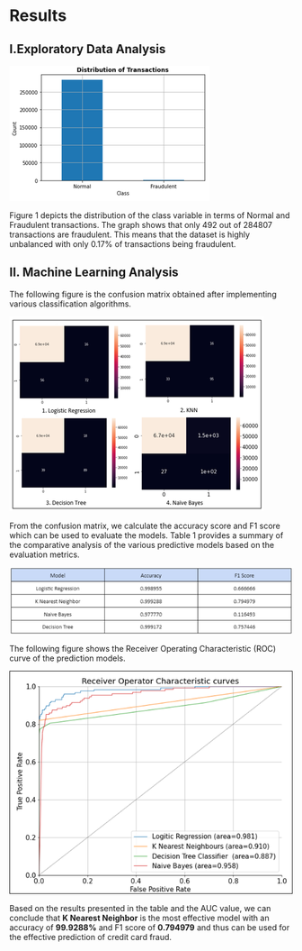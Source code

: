 # Results

## I.Exploratory Data Analysis

![graph 1](images/Picture1.png)

Figure 1 depicts the distribution of the class variable in terms of Normal and Fraudulent transactions. The graph shows that only 492 out of 284807 transactions are fraudulent. This means that the dataset is highly unbalanced with only 0.17% of transactions being fraudulent. 

## II. Machine Learning Analysis 

The following figure is the confusion matrix obtained after implementing various classification algorithms.

![confusionmatrix](images/confusionmat.png)

From the confusion matrix, we calculate the accuracy score and F1 score which can be used to evaluate the models. Table 1 provides a summary of the comparative analysis of the various predictive models based on the evaluation metrics.

![table 1](images/comptable.png)

The following figure shows the Receiver Operating Characteristic (ROC) curve of the  prediction models.

![roc curve](images/roc.png)

Based on the results presented in the table and the AUC value, we can conclude that **K Nearest Neighbor** is the most effective model with an accuracy of **99.9288%** and F1 score of **0.794979** and thus can be used for the effective prediction of credit card fraud.
